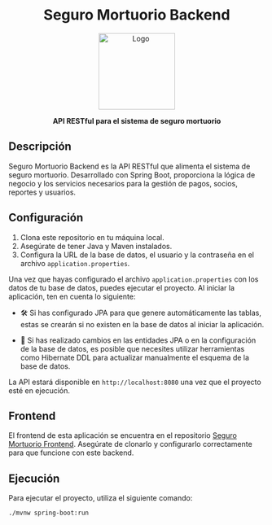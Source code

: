 <h1 align="center">Seguro Mortuorio Backend</h1>

<p align="center">
  <img src="https://example.com/your-logo.png" alt="Logo" width="150" height="150">
</p>

<p align="center">
  <strong>API RESTful para el sistema de seguro mortuorio</strong>
</p>

## Descripción

Seguro Mortuorio Backend es la API RESTful que alimenta el sistema de seguro mortuorio. Desarrollado con Spring Boot, proporciona la lógica de negocio y los servicios necesarios para la gestión de pagos, socios, reportes y usuarios.

## Configuración

1. Clona este repositorio en tu máquina local.
2. Asegúrate de tener Java y Maven instalados.
3. Configura la URL de la base de datos, el usuario y la contraseña en el archivo `application.properties`.

Una vez que hayas configurado el archivo `application.properties` con los datos de tu base de datos, puedes ejecutar el proyecto. Al iniciar la aplicación, ten en cuenta lo siguiente:

- 🛠️ Si has configurado JPA para que genere automáticamente las tablas, estas se crearán si no existen en la base de datos al iniciar la aplicación.
  
- 🔧 Si has realizado cambios en las entidades JPA o en la configuración de la base de datos, es posible que necesites utilizar herramientas como Hibernate DDL para actualizar manualmente el esquema de la base de datos.

La API estará disponible en `http://localhost:8080` una vez que el proyecto esté en ejecución.

## Frontend

El frontend de esta aplicación se encuentra en el repositorio [Seguro Mortuorio Frontend](https://github.com/Bailon18/seguromortuorio-front). Asegúrate de clonarlo y configurarlo correctamente para que funcione con este backend.

## Ejecución

Para ejecutar el proyecto, utiliza el siguiente comando:

```bash
./mvnw spring-boot:run

